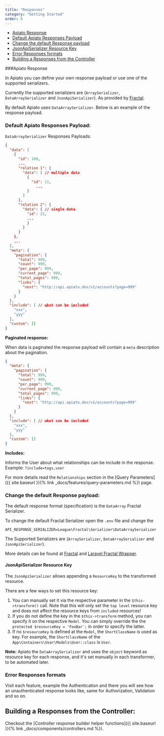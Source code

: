 ```yaml
---
title: "Responses"
category: "Getting Started"
order: 6
---
```


* [Apiato Response](#Res-payload)
* [Default Apiato Responses Payload](#Def-Res-payload)
* [Change the default Response payload](#change-apiao-res-payload)
* [JsonApiSerializer Resource Key](#JsonApiSerializer-Resource-Key)
* [Error Responses formats](#Error-Res-Format)
* [Building a Responses from the Controller](#build-res-from-con)



<a name="Res-payload"></a>
###Apiato Response

In Apiato you can define your own response payload or use one of the supported serializers.

Currently the supported serializers are (`ArraySerializer`, `DataArraySerializer` and `JsonApiSerializer`). As provided by [Fractal](http://fractal.thephpleague.com/transformers/).

By default Apiato uses `DataArraySerializer`. Below is an example of the response payload.
<a name="Def-Res-payload"></a>
### Default Apiato Responses Payload:

`DataArraySerializer` Responses Payloads:

```json
{
  "data": [
    {
      "id": 100,
      ...
      "relation 1": {
        "data": [ // multiple data
          {
            "id": 11,
			  ...
          }
        ]
      },
      "relation 2": {
        "data": { // single data
          "id": 22,
          ...
          }
        }
      }
    },
    ...
  ],
  "meta": {
    "pagination": {
      "total": 999,
      "count": 999,
      "per_page": 999,
      "current_page": 999,
      "total_pages": 999,
      "links": {
        "next": "http://api.apiato.dev/v1/accounts?page=999"
      }
    }
  },
  "include": [ // what can be included
    "xxx",
    "yyy"
  ],
  "custom": []
}
```

**Paginated response:**

When data is paginated the response payload will contain a `meta` description about the pagination.

```json
{
  "meta": {
    "pagination": {
      "total": 999,
      "count": 999,
      "per_page": 999,
      "current_page": 999,
      "total_pages": 999,
      "links": {
        "next": "http://api.apiato.dev/v1/accounts?page=999"
      }
    }
  },
  "include": [ // what can be included
    "xxx",
    "yyy"
  ],
  "custom": []
}
```

**Includes:**

Informs the User about what relationships can be include in the response.
Example: `?include=tags,user`

For more details read the `Relationships` section in the [Query Parameters]({{ site.baseurl }}{% link _docs/features/query-parameters.md %}) page.

<a name="change-apiao-res-payload"></a>
### Change the default Response payload:

The default response format (specification) is the `DataArray` Fractal Serializer.

To change the default Fractal Serializer open the `.env` file and change the

```text
API_RESPONSE_SERIALIZER=League\Fractal\Serializer\DataArraySerializer
```

The Supported Serializers are (`ArraySerializer`, `DataArraySerializer` and `JsonApiSerializer`).


More details can be found at [Fractal](http://fractal.thephpleague.com/transformers/) and [Laravel Fractal Wrapper](https://github.com/spatie/laravel-fractal).


<a name="JsonApiSerializer-Resource-Key"></a>
#### JsonApiSerializer Resource Key

The `JsonApiSerializer` allows appending a `ResourceKey` to the transformed resource.

There are a few ways to set this resource key:

1. You can manually set it via the respective parameter in the `$this->transform()` call. Note that this will only set the
`top level` resource key and does not affect the resource keys from `included` resources!
2. If you do not define the key in the `$this->transform` method, you can specify it on the respective `Model`. You can simply
override the the `protected $resourceKey = 'FooBar';` in order to specify the latter.
3. If no `$resourceKey` is defined at the `Model`, the `ShortClassName` is used as key. For example, the `ShortClassName` of
the `App\Containers\User\Models\User::class` is `User`.


**Note:** Apiato the `DataArraySerializer` and uses the `object` keyword as resource key for each response, and it's set manually in each transformer, to be automated later.

<a name="Error-Res-Format"></a>
### Error Responses formats

Visit each feature, example the Authentication and there you will see how an unauthenticated response looks like, same for Authorization, Validation and so on.


<a name="build-res-from-con"></a>
## Building a Responses from the Controller:

Checkout the [Controller response builder helper functions]({{ site.baseurl }}{% link _docs/components/controllers.md %}).
